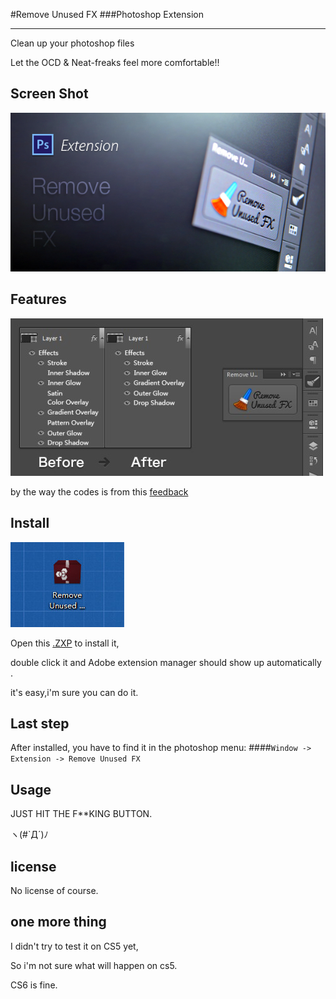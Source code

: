#Remove Unused FX
###Photoshop Extension

---

Clean up your photoshop files

Let the OCD & Neat-freaks feel more comfortable!!


Screen Shot
---

![](README.img/1.jpg)

Features
---

![](README.img/2.jpg)

by the way the codes is from this [feedback](http://feedback.photoshop.com/photoshop_family/topics/photoshop_feature_request_remove_unused_layer_styles)

Install
---
![](README.img/3.jpg)


Open this [.ZXP](Remove%20Unused%20FX.zxp) to install it,

double click it and Adobe extension manager should show up automatically .

it's easy,i'm sure you can do it.

Last step
---
After installed, you have to find it in the photoshop menu:
####` Window -> Extension -> Remove Unused FX `


Usage
---

JUST HIT THE F**KING BUTTON.  

ヽ(#`Д´)ﾉ



license
---
No license of course.


one more thing
---
I didn't try to test it on CS5 yet,

So i'm not sure what will happen on cs5.

CS6 is fine.

